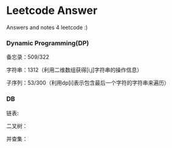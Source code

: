 # Leetcode Answer

Answers and notes 4 leetcode :)

### Dynamic Programming(DP)

备忘录：509/322

字符串：1312（利用二维数组获得[i,j]字符串的操作信息）

子序列：53/300（利用dp[i]表示包含最后一个字符的字符串来遍历）

### DB

链表:  

二叉树：

并查集：